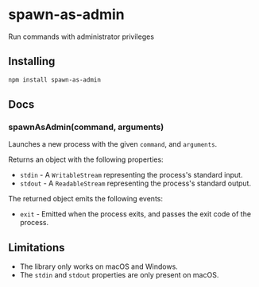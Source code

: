 # spawn-as-admin

Run commands with administrator privileges

## Installing

```sh
npm install spawn-as-admin
```

## Docs

### spawnAsAdmin(command, arguments)

Launches a new process with the given `command`, and `arguments`.

Returns an object with the following properties:

* `stdin` - A `WritableStream` representing the process's standard input.
* `stdout` - A `ReadableStream` representing the process's standard output.

The returned object emits the following events:

* `exit` - Emitted when the process exits, and passes the exit code of the process.

## Limitations

* The library only works on macOS and Windows.
* The `stdin` and `stdout` properties are only present on macOS.
